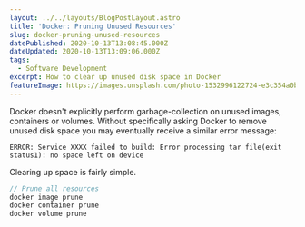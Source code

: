 ```yaml
---
layout: ../../layouts/BlogPostLayout.astro
title: 'Docker: Pruning Unused Resources'
slug: docker-pruning-unused-resources
datePublished: 2020-10-13T13:08:45.000Z
dateUpdated: 2020-10-13T13:09:06.000Z
tags:
  - Software Development
excerpt: How to clear up unused disk space in Docker
featureImage: https://images.unsplash.com/photo-1532996122724-e3c354a0b15b?ixlib=rb-1.2.1&q=80&fm=jpg&crop=entropy&cs=tinysrgb&w=2000&fit=max&ixid=eyJhcHBfaWQiOjExNzczfQ
---
```


Docker doesn't explicitly perform garbage-collection on unused images, containers or volumes. Without specifically asking Docker to remove unused disk space you may eventually receive a similar error message:

```
ERROR: Service XXXX failed to build: Error processing tar file(exit status1): no space left on device
```

Clearing up space is fairly simple.

```javascript
// Prune all resources
docker image prune
docker container prune
docker volume prune
```
